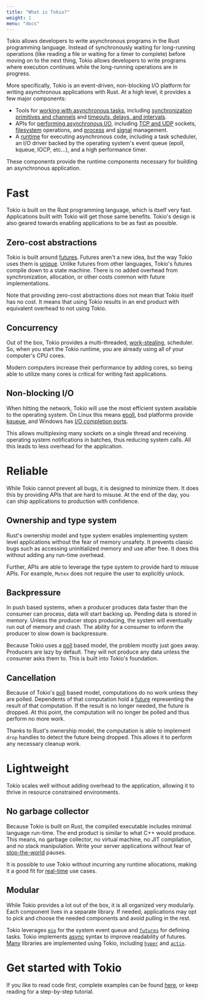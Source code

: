 ```yaml
---
title: "What is Tokio?"
weight: 1
menu: "docs"
---
```


Tokio allows developers to write asynchronous programs in the Rust programming
language. Instead of synchronously waiting for long-running operations (like
reading a file or waiting for a timer to complete) before moving on to the next
thing, Tokio allows developers to write programs where execution continues while
the long-running operations are in progress.

More specifically, Tokio is an event-driven, non-blocking I/O platform for
writing asynchronous applications with Rust. At a high level, it provides a few
major components:

- Tools for [working with asynchronous tasks][tasks], including [synchronization
  primitives and channels][sync] and [timeouts, delays, and intervals][time].
- APIs for [performing asynchronous I/O][io], including [TCP and UDP][net]
  sockets, [filesystem][fs] operations, and [process] and [signal] management.
- A [runtime] for executing asynchronous code, including a task scheduler, an
  I/O driver backed by the operating system's event queue (epoll, kqueue, IOCP,
  etc...), and a high performance timer.

These components provide the runtime components necessary for building an
asynchronous application.

[tasks]: https://docs.rs/tokio/*/tokio/#working-with-tasks
[sync]: https://docs.rs/tokio/*/tokio/sync/index.html
[time]: https://docs.rs/tokio/*/tokio/time/index.html
[io]: https://docs.rs/tokio/*/tokio/#asynchronous-io
[net]: https://docs.rs/tokio/*/tokio/net/index.html
[fs]: https://docs.rs/tokio/*/tokio/fs/index.html
[process]: https://docs.rs/tokio/*/tokio/process/index.html
[signal]: https://docs.rs/tokio/*/tokio/signal/index.html
[runtime]: https://docs.rs/tokio/*/tokio/runtime/index.html

# Fast

Tokio is built on the Rust programming language, which is itself very fast.
Applications built with Tokio will get those same benefits. Tokio's design is
also geared towards enabling applications to be as fast as possible.

## Zero-cost abstractions

Tokio is built around [futures]. Futures aren't a new idea, but the way Tokio
uses them is [unique][poll]. Unlike futures from other languages, Tokio's
futures compile down to a state machine. There is no added overhead from
synchronization, allocation, or other costs common with future implementations.

Note that providing zero-cost abstractions does not mean that Tokio itself has
no cost. It means that using Tokio results in an end product with equivalent
overhead to not using Tokio.

[poll]: /docs/getting-started/futures#poll-based-futures
[futures]: /docs/getting-started/futures

## Concurrency

Out of the box, Tokio provides a multi-threaded, [work-stealing], scheduler. So,
when you start the Tokio runtime, you are already using all of your computer's
CPU cores.

Modern computers increase their performance by adding cores, so being able to
utilize many cores is critical for writing fast applications.

[work-stealing]: https://en.wikipedia.org/wiki/Work_stealing

## Non-blocking I/O

When hitting the network, Tokio will use the most efficient system available to
the operating system. On Linux this means [epoll], bsd platforms provide
[kqueue], and Windows has [I/O completion ports][iocp].

This allows multiplexing many sockets on a single thread and receiving operating
system notifications in batches, thus reducing system calls. All this leads to
less overhead for the application.

[epoll]: http://man7.org/linux/man-pages/man7/epoll.7.html
[kqueue]: https://www.freebsd.org/cgi/man.cgi?query=kqueue&sektion=2
[iocp]:
  https://docs.microsoft.com/en-us/windows/desktop/fileio/i-o-completion-ports

# Reliable

While Tokio cannot prevent all bugs, it is designed to minimize them. It does
this by providing APIs that are hard to misuse. At the end of the day, you can
ship applications to production with confidence.

## Ownership and type system

Rust's ownership model and type system enables implementing system level
applications without the fear of memory unsafety. It prevents classic bugs such
as accessing uninitialized memory and use after free. It does this without
adding any run-time overhead.

Further, APIs are able to leverage the type system to provide hard to misuse
APIs. For example, `Mutex` does not require the user to explicitly unlock.

## Backpressure

In push based systems, when a producer produces data faster than the consumer
can process, data will start backing up. Pending data is stored in memory.
Unless the producer stops producing, the system will eventually run out of
memory and crash. The ability for a consumer to inform the producer to slow down
is backpressure.

Because Tokio uses a [poll] based model, the problem mostly just goes away.
Producers are lazy by default. They will not produce any data unless the
consumer asks them to. This is built into Tokio's foundation.

## Cancellation

Because of Tokio's [poll] based model, computations do no work unless they are
polled. Dependents of that computation hold a [future][futures] representing the
result of that computation. If the result is no longer needed, the future is
dropped. At this point, the computation will no longer be polled and thus
perform no more work.

Thanks to Rust's ownership model, the computation is able to implement `drop`
handles to detect the future being dropped. This allows it to perform any
necessary cleanup work.

# Lightweight

Tokio scales well without adding overhead to the application, allowing it to
thrive in resource constrained environments.

## No garbage collector

Because Tokio is built on Rust, the compiled executable includes minimal
language run-time. The end product is similar to what C++ would produce. This
means, no garbage collector, no virtual machine, no JIT compilation, and no
stack manipulation. Write your server applications without fear of
[stop-the-world][gc] pauses.

It is possible to use Tokio without incurring any runtime allocations, making it
a good fit for [real-time] use cases.

[gc]:
  https://en.wikipedia.org/wiki/Garbage_collection_(computer_science)#Disadvantages
[real-time]: https://en.wikipedia.org/wiki/Real-time_computing

## Modular

While Tokio provides a lot out of the box, it is all organized very modularly.
Each component lives in a separate library. If needed, applications may opt to
pick and choose the needed components and avoid pulling in the rest.

Tokio leverages [`mio`] for the system event queue and [`futures`] for defining
tasks. Tokio implements [async] syntax to improve readability of futures. [Many]
libraries are implemented using Tokio, including [`hyper`] and [`actix`].

[`mio`]: https://github.com/tokio-rs/mio
[`futures`]: https://docs.rs/futures/*/futures/
[async]: https://tokio.rs/blog/2018-08-async-await/
[many]: https://crates.io/crates/tokio/reverse_dependencies
[`hyper`]: https://hyper.rs/guides/
[`actix`]: https://actix.rs/book/actix/

# Get started with Tokio

If you like to read code first, complete examples can be found
[here](https://github.com/tokio-rs/tokio/tree/master/examples), or keep reading
for a step-by-step tutorial.

